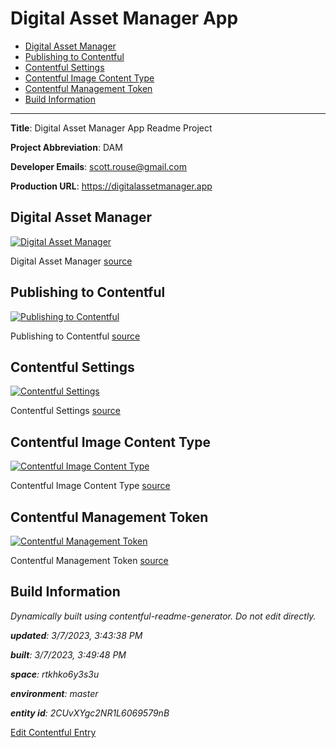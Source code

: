 # Digital Asset Manager App
<!-- 
  Do not edit directly, built using contentful-readme-generator.
  Content details in Build Information below.
-->

- [Digital Asset Manager](#digital-asset-manager)
- [Publishing to Contentful](#publishing-to-contentful)
- [Contentful Settings](#contentful-settings)
- [Contentful Image Content Type](#contentful-image-content-type)
- [Contentful Management Token](#contentful-management-token)
- [Build Information](#build-information)

---


__Title__: Digital Asset Manager App Readme Project

__Project Abbreviation__: DAM

__Developer Emails__: scott.rouse@gmail.com

__Production URL__: https://digitalassetmanager.app

## Digital Asset Manager

[![Digital Asset Manager](https://images.ctfassets.net/rtkhko6y3s3u/13jGhOwlo0muEynR9bm8tU/bdc278693cc53c08f6a9b8337e9c75ab/Digital_Asset_Manager.png)](https://images.ctfassets.net/rtkhko6y3s3u/13jGhOwlo0muEynR9bm8tU/bdc278693cc53c08f6a9b8337e9c75ab/Digital_Asset_Manager.png "View Full Size")
    
Digital Asset Manager [source](https://www.figma.com/file/fdgg22P6rDRQl3rDWl7RHs/?node-id=303:327)


## Publishing to Contentful

[![Publishing to Contentful](https://images.ctfassets.net/rtkhko6y3s3u/2RokQ0mSF7abpK6qqrvkH1/c5b30aa103151799a7584576a757fd21/Publishing_to_Contentful.png)](https://images.ctfassets.net/rtkhko6y3s3u/2RokQ0mSF7abpK6qqrvkH1/c5b30aa103151799a7584576a757fd21/Publishing_to_Contentful.png "View Full Size")
    
Publishing to Contentful [source](https://www.figma.com/file/fdgg22P6rDRQl3rDWl7RHs/?node-id=303:446)


## Contentful Settings

[![Contentful Settings](https://images.ctfassets.net/rtkhko6y3s3u/6cf7M0XwQkt8bnH7vcKaHL/63f6d07301c6c4f936bf129dba6adcde/Contentful_Settings.png)](https://images.ctfassets.net/rtkhko6y3s3u/6cf7M0XwQkt8bnH7vcKaHL/63f6d07301c6c4f936bf129dba6adcde/Contentful_Settings.png "View Full Size")
    
Contentful Settings [source](https://www.figma.com/file/fdgg22P6rDRQl3rDWl7RHs/?node-id=303:353)


## Contentful Image Content Type

[![Contentful Image Content Type](https://images.ctfassets.net/rtkhko6y3s3u/2fM3WUg2uVVlKJ0m1Do3qI/a2b5e74f6737ada4fc08c758e12e992f/Contentful_Image_Content_Type.png)](https://images.ctfassets.net/rtkhko6y3s3u/2fM3WUg2uVVlKJ0m1Do3qI/a2b5e74f6737ada4fc08c758e12e992f/Contentful_Image_Content_Type.png "View Full Size")
    
Contentful Image Content Type [source](https://www.figma.com/file/fdgg22P6rDRQl3rDWl7RHs/?node-id=303:503)


## Contentful Management Token

[![Contentful Management Token](https://images.ctfassets.net/rtkhko6y3s3u/6Nv7tZ6X8kMehE8yrl74yf/6f509e3c82540eeded73808e2371d5f5/Contentful_Management_Token.png)](https://images.ctfassets.net/rtkhko6y3s3u/6Nv7tZ6X8kMehE8yrl74yf/6f509e3c82540eeded73808e2371d5f5/Contentful_Management_Token.png "View Full Size")
    
Contentful Management Token [source](https://www.figma.com/file/fdgg22P6rDRQl3rDWl7RHs/?node-id=304:407)


## Build Information

*Dynamically built using contentful-readme-generator. Do not edit directly.*

*__updated__: 3/7/2023, 3:43:38 PM*

*__built__: 3/7/2023, 3:49:48 PM*

*__space__: rtkhko6y3s3u*

*__environment__: master*

*__entity id__: 2CUvXYgc2NR1L6069579nB*

[Edit Contentful Entry](https://app.contentful.com/spaces/rtkhko6y3s3u/environments/master/entries/2CUvXYgc2NR1L6069579nB)